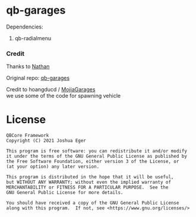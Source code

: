 # qb-garages

Dependencies:

1. qb-radialmenu

### Credit

Thanks to [Nathan](https://github.com/Nathan-FiveM)

Original repo: [qb-garages](https://github.com/qbcore-framework/qb-garages)

Credit to hoangducd / [MojiaGarages](https://github.com/hoangducdt/MojiaGarages)
<BR>
we use some of the code for spawning vehicle

# License

    QBCore Framework
    Copyright (C) 2021 Joshua Eger

    This program is free software: you can redistribute it and/or modify
    it under the terms of the GNU General Public License as published by
    the Free Software Foundation, either version 3 of the License, or
    (at your option) any later version.

    This program is distributed in the hope that it will be useful,
    but WITHOUT ANY WARRANTY; without even the implied warranty of
    MERCHANTABILITY or FITNESS FOR A PARTICULAR PURPOSE.  See the
    GNU General Public License for more details.

    You should have received a copy of the GNU General Public License
    along with this program.  If not, see <https://www.gnu.org/licenses/>
